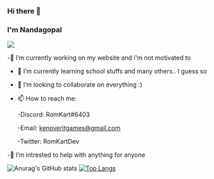 ### Hi there 👋

### I'm Nandagopal

![](https://komarev.com/ghpvc/?username=RomKart&label=PROFILE+VIEWS)

-🔭 I’m currently working on my website and i'm not motivated to

- 🌱 I’m currently learning school stuffs and many others.. I guess so

- 👯 I’m looking to collaborate on everything :)

- 📫 How to reach me: 

   -Discord: RomKart#6403

   -Email: kenoveritgames@gmail.com

   -Twitter: RomKartDev


-🌷 I’m intrested to help with anything for anyone 




<!--
- 💬 Ask me about ...
- 😄 Pronouns: ...
- ⚡ Fun fact: ...
-->

![Anurag's GitHub stats](https://github-readme-stats.vercel.app/api?username=RomKart&hide_border=enabled&theme=aura&show_icons=true)
[![Top Langs](https://github-readme-stats.vercel.app/api/top-langs/?username=RomKart&layout=compact&hide_border=enabled&theme=tokyonight)](https://github.com/anuraghazra/github-readme-stats)


